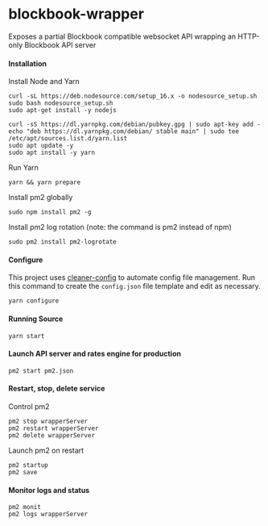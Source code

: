 # blockbook-wrapper

Exposes a partial Blockbook compatible websocket API wrapping an HTTP-only Blockbook API server

#### Installation

Install Node and Yarn

    curl -sL https://deb.nodesource.com/setup_16.x -o nodesource_setup.sh
    sudo bash nodesource_setup.sh
    sudo apt-get install -y nodejs

    curl -sS https://dl.yarnpkg.com/debian/pubkey.gpg | sudo apt-key add -
    echo "deb https://dl.yarnpkg.com/debian/ stable main" | sudo tee /etc/apt/sources.list.d/yarn.list
    sudo apt update -y
    sudo apt install -y yarn

Run Yarn

    yarn && yarn prepare

Install pm2 globally

    sudo npm install pm2 -g

Install pm2 log rotation (note: the command is pm2 instead of npm)

    sudo pm2 install pm2-logrotate

#### Configure

This project uses [cleaner-config](https://www.npmjs.com/package/cleaner-config) to automate config file management.
Run this command to create the `config.json` file template and edit as necessary.

    yarn configure

#### Running Source

    yarn start

#### Launch API server and rates engine for production

    pm2 start pm2.json

#### Restart, stop, delete service

Control pm2

    pm2 stop wrapperServer
    pm2 restart wrapperServer
    pm2 delete wrapperServer

Launch pm2 on restart

    pm2 startup
    pm2 save

#### Monitor logs and status

    pm2 monit
    pm2 logs wrapperServer
